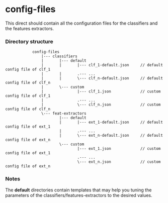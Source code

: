 # config-files

This direct should contain all the configuration files for the classifiers and the features extractors.

### Directory structure
                config-files
                    |--- classifiers
                    |       |--- default
                    |       |       |--- clf_1-default.json     // default config file of clf_1
                    |       |       .--- ...
                    |       |       \--- clf_n-default.json     // default config file of clf_n
                    |       \--- custom
                    |               |--- clf_1.json             // custom config file of clf_1
                    |               .--- ...
                    |               \--- clf_n.json             // custom config file of clf_n
                    \--- feat-extractors
                            |--- default
                            |       |--- ext_1-default.json     // default config file of ext_1
                            |       .--- ...
                            |       \--- ext_n-default.json     // default config file of ext_n
                            \--- custom
                                    |--- ext_1.json             // custom config file of ext_1
                                    .--- ...
                                    \--- ext_n.json             // custom config file of ext_n        

### Notes
The **default** directories contain templates that may help you tuning the parameters of the classifiers/features-extractors to the desired values.